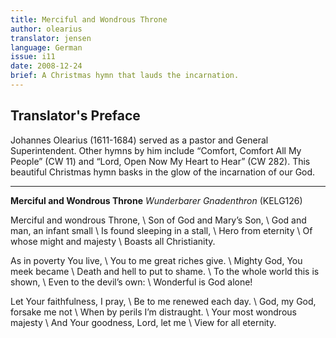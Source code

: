 ```yaml
---
title: Merciful and Wondrous Throne
author: olearius
translator: jensen
language: German
issue: i11
date: 2008-12-24
brief: A Christmas hymn that lauds the incarnation.
---
```


## Translator's Preface

Johannes Olearius (1611-1684) served as a pastor and General Superintendent. Other hymns by him include “Comfort, Comfort All My People” (CW 11) and “Lord, Open Now My Heart to Hear” (CW 282). This beautiful Christmas hymn basks in the glow of the incarnation of our God.

---

**Merciful and Wondrous Throne**
*Wunderbarer Gnadenthron* (KELG126)

Merciful and wondrous Throne, \\
Son of God and Mary’s Son, \\
God and man, an infant small \\
Is found sleeping in a stall, \\
Hero from eternity \\
Of whose might and majesty \\
Boasts all Christianity.

As in poverty You live, \\
You to me great riches give. \\
Mighty God, You meek became \\
Death and hell to put to shame. \\
To the whole world this is shown, \\
Even to the devil’s own: \\
Wonderful is God alone!

Let Your faithfulness, I pray, \\
Be to me renewed each day. \\
God, my God, forsake me not \\
When by perils I’m distraught. \\
Your most wondrous majesty \\
And Your goodness, Lord, let me \\
View for all eternity.